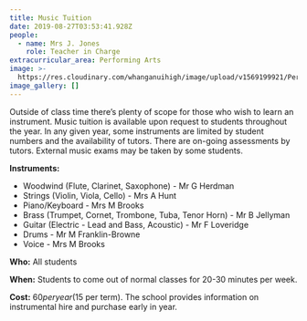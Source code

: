 ```yaml
---
title: Music Tuition
date: 2019-08-27T03:53:41.928Z
people:
  - name: Mrs J. Jones
    role: Teacher in Charge
extracurricular_area: Performing Arts
image: >-
  https://res.cloudinary.com/whanganuihigh/image/upload/v1569199921/Performing%20Arts/Music_Tuition.jpg
image_gallery: []
---
```

Outside of class time there’s plenty of scope for those who wish to learn an instrument. Music tuition is available upon request to students throughout the year. In any given year, some instruments are limited by student numbers and the availability of tutors. There are on-going assessments by tutors. External music exams may be taken by some students.



**Instruments:**

* Woodwind (Flute, Clarinet, Saxophone) - Mr G Herdman
* Strings (Violin, Viola, Cello) - Mrs A Hunt
* Piano/Keyboard - Mrs M Brooks
* Brass (Trumpet, Cornet, Trombone, Tuba, Tenor Horn) - Mr B Jellyman
* Guitar (Electric - Lead and Bass, Acoustic) - Mr F Loveridge
* Drums - Mr M Franklin-Browne
* Voice - Mrs M Brooks

**Who:** All students

**When:** Students to come out of normal classes for 20-30 minutes per week.

**Cost:** $60 per year ($15 per term). The school provides information on instrumental hire and purchase early in year.
